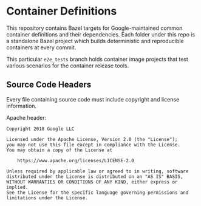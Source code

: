 # Container Definitions

This repository contains Bazel targets for Google-maintained common container
definitions and their dependencies. Each folder under this repo is a standalone
Bazel project which builds deterministic and reproducible containers at every
commit.

This particular `e2e_tests` branch holds container image projects that test
various scenarios for the container release tools.

## Source Code Headers

Every file containing source code must include copyright and license
information.

Apache header:

    Copyright 2018 Google LLC

    Licensed under the Apache License, Version 2.0 (the "License");
    you may not use this file except in compliance with the License.
    You may obtain a copy of the License at

        https://www.apache.org/licenses/LICENSE-2.0

    Unless required by applicable law or agreed to in writing, software
    distributed under the License is distributed on an "AS IS" BASIS,
    WITHOUT WARRANTIES OR CONDITIONS OF ANY KIND, either express or implied.
    See the License for the specific language governing permissions and
    limitations under the License.
